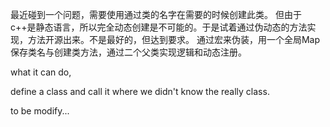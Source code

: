 最近碰到一个问题，需要使用通过类的名字在需要的时候创建此类。
但由于c++是静态语言，所以完全动态创建是不可能的。于是试着通过伪动态的方法实现，方法开源出来。不是最好的，但达到要求。
通过宏来伪装，用一个全局Map保存类名与创建类方法，通过二个父类实现逻辑和动态注册。

what it can do,

define a class and call it where we didn't know the really class.


to be modify...
